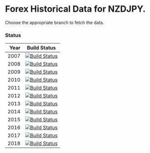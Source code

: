 # Forex Historical Data for NZDJPY.

Choose the appropriate branch to fetch the data.

### Status

| Year | Build Status |
| ----:|:------------:|
| 2007 | [![Build Status](https://api.travis-ci.org/FX-Data/FX-Data-NZDJPY-DS.svg?branch=2007)](https://travis-ci.org/FX-Data/FX-Data-NZDJPY-DS/branches) |
| 2008 | [![Build Status](https://api.travis-ci.org/FX-Data/FX-Data-NZDJPY-DS.svg?branch=2008)](https://travis-ci.org/FX-Data/FX-Data-NZDJPY-DS/branches) |
| 2009 | [![Build Status](https://api.travis-ci.org/FX-Data/FX-Data-NZDJPY-DS.svg?branch=2009)](https://travis-ci.org/FX-Data/FX-Data-NZDJPY-DS/branches) |
| 2010 | [![Build Status](https://api.travis-ci.org/FX-Data/FX-Data-NZDJPY-DS.svg?branch=2010)](https://travis-ci.org/FX-Data/FX-Data-NZDJPY-DS/branches) |
| 2011 | [![Build Status](https://api.travis-ci.org/FX-Data/FX-Data-NZDJPY-DS.svg?branch=2011)](https://travis-ci.org/FX-Data/FX-Data-NZDJPY-DS/branches) |
| 2012 | [![Build Status](https://api.travis-ci.org/FX-Data/FX-Data-NZDJPY-DS.svg?branch=2012)](https://travis-ci.org/FX-Data/FX-Data-NZDJPY-DS/branches) |
| 2013 | [![Build Status](https://api.travis-ci.org/FX-Data/FX-Data-NZDJPY-DS.svg?branch=2013)](https://travis-ci.org/FX-Data/FX-Data-NZDJPY-DS/branches) |
| 2014 | [![Build Status](https://api.travis-ci.org/FX-Data/FX-Data-NZDJPY-DS.svg?branch=2014)](https://travis-ci.org/FX-Data/FX-Data-NZDJPY-DS/branches) |
| 2015 | [![Build Status](https://api.travis-ci.org/FX-Data/FX-Data-NZDJPY-DS.svg?branch=2015)](https://travis-ci.org/FX-Data/FX-Data-NZDJPY-DS/branches) |
| 2016 | [![Build Status](https://api.travis-ci.org/FX-Data/FX-Data-NZDJPY-DS.svg?branch=2016)](https://travis-ci.org/FX-Data/FX-Data-NZDJPY-DS/branches) |
| 2017 | [![Build Status](https://api.travis-ci.org/FX-Data/FX-Data-NZDJPY-DS.svg?branch=2017)](https://travis-ci.org/FX-Data/FX-Data-NZDJPY-DS/branches) |
| 2018 | [![Build Status](https://api.travis-ci.org/FX-Data/FX-Data-NZDJPY-DS.svg?branch=2018)](https://travis-ci.org/FX-Data/FX-Data-NZDJPY-DS/branches) |
